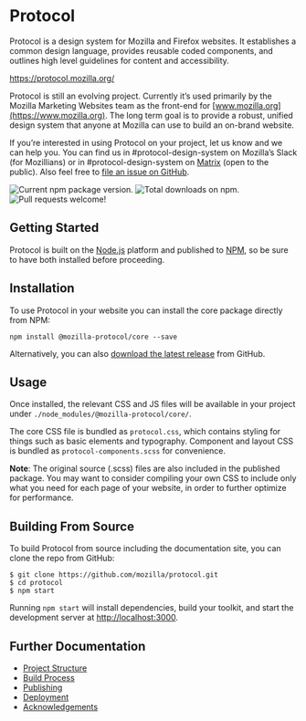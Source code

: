 # Protocol

Protocol is a design system for Mozilla and Firefox websites. It establishes a common design language, provides reusable coded components, and outlines high level guidelines for content and accessibility.

https://protocol.mozilla.org/

Protocol is still an evolving project. Currently it’s used primarily by the Mozilla Marketing Websites team as the front-end for [www.mozilla.org](https://www.mozilla.org). The long term goal is to provide a robust, unified design system that anyone at Mozilla can use to build an on-brand website.

If you’re interested in using Protocol on your project, let us know and we can help you. You can find us in #protocol-design-system on Mozilla’s Slack (for Mozillians) or in #protocol-design-system on [Matrix](https://chat.mozilla.org/) (open to the public). Also feel free to [file an issue on GitHub](https://github.com/mozilla/protocol/issues).

![Current npm package version.](https://img.shields.io/npm/v/@mozilla-protocol/core)
![Total downloads on npm.](https://img.shields.io/npm/dt/@mozilla-protocol/core)
![Pull requests welcome!](https://img.shields.io/badge/PRs-welcome-brightgreen)

## Getting Started

Protocol is built on the [Node.js](https://nodejs.org/) platform and published to [NPM](https://www.npmjs.com/), so be sure to have both installed before proceeding.

## Installation

To use Protocol in your website you can install the core package directly from NPM:

```
npm install @mozilla-protocol/core --save
```

Alternatively, you can also [download the latest release](https://github.com/mozilla/protocol/releases/latest) from GitHub.

## Usage

Once installed, the relevant CSS and JS files will be available in your project under `./node_modules/@mozilla-protocol/core/`.

The core CSS file is bundled as `protocol.css`, which contains styling for things such as basic elements and typography. Component and layout CSS is bundled as `protocol-components.scss` for convenience.

**Note**: The original source (.scss) files are also included in the published package. You may want to consider compiling your own CSS to include only what you need for each page of your website, in order to further optimize for performance.

## Building From Source

To build Protocol from source including the documentation site, you can clone the repo from GitHub:

```
$ git clone https://github.com/mozilla/protocol.git
$ cd protocol
$ npm start
```

Running `npm start` will install dependencies, build your toolkit, and start the development server at <http://localhost:3000>.

## Further Documentation

- [Project Structure](docs#project-structure)
- [Build Process](docs#build-process)
- [Publishing](docs#publishing-to-npm)
- [Deployment](docs#deployment)
- [Acknowledgements](docs#acknowledgements)


